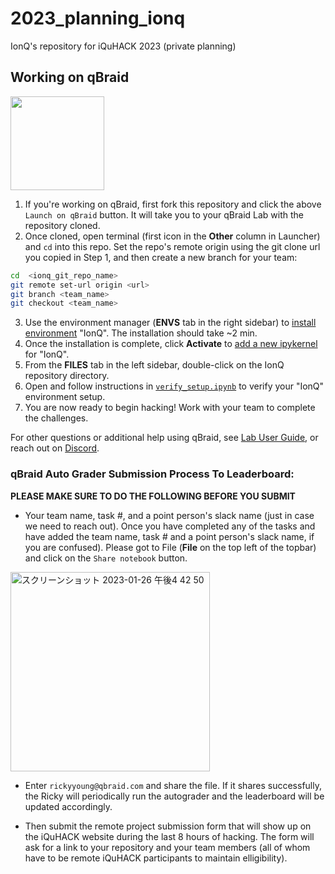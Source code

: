 # 2023_planning_ionq
IonQ's repository for iQuHACK 2023 (private planning)


## Working on qBraid
[<img src="https://qbraid-static.s3.amazonaws.com/logos/Launch_on_qBraid_white.png" width="150">](https://account.qbraid.com?gitHubUrl=https://github.com/iQuHACK/2023_planning_ionq.git)
1. If you're working on qBraid, first fork this repository and click the above `Launch on qBraid` button. It will take you to your qBraid Lab with the repository cloned.
2. Once cloned, open terminal (first icon in the **Other** column in Launcher) and `cd` into this repo. Set the repo's remote origin using the git clone url you copied in Step 1, and then create a new branch for your team:
```bash
cd  <ionq_git_repo_name>
git remote set-url origin <url>
git branch <team_name>
git checkout <team_name>
```

3. Use the environment manager (**ENVS** tab in the right sidebar) to [install environment](https://qbraid-qbraid.readthedocs-hosted.com/en/latest/lab/environments.html#install-environment) "IonQ". The installation should take ~2 min.
4. Once the installation is complete, click **Activate** to [add a new ipykernel](https://qbraid-qbraid.readthedocs-hosted.com/en/latest/lab/kernels.html#add-remove-kernels) for "IonQ".
5. From the **FILES** tab in the left sidebar, double-click on the IonQ repository directory.
6. Open and follow instructions in [`verify_setup.ipynb`](verify_setup.ipynb) to verify your "IonQ" environment setup.
7. You are now ready to begin hacking! Work with your team to complete the challenges.

For other questions or additional help using qBraid, see [Lab User Guide](https://qbraid-qbraid.readthedocs-hosted.com/en/latest/lab/overview.html), or reach out on [Discord](https://discord.gg/gwBebaBZZX).

### qBraid Auto Grader Submission Process To Leaderboard:

**PLEASE MAKE SURE TO DO THE FOLLOWING BEFORE YOU SUBMIT**

- Your team name, task #, and a point person's slack name (just in case we need to reach out).
Once you have completed any of the tasks and have added the team name, task # and a point person's slack name, if you are confused). Please got to File (**File** on the top left of the topbar) and click on the `Share notebook` button.
<img width="319" alt="スクリーンショット 2023-01-26 午後4 42 50" src="https://user-images.githubusercontent.com/32727721/214967319-3d2f64ec-19f8-4a06-bf20-0690f8f0e29e.png">

- Enter `rickyyoung@qbraid.com` and share the file. If it shares successfully, the Ricky will periodically run the autograder and the leaderboard will be updated accordingly.

- Then submit the remote project submission form that will show up on the iQuHACK website during the last 8 hours of hacking. The form will ask for a link to your repository and your team members (all of whom have to be remote iQuHACK participants to maintain elligibility).